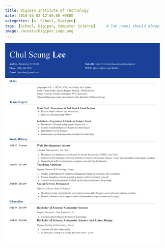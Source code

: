 ```yaml
---
title: Digipen Institute of Technology
date: 2018-03-02 12:00:00 +0800
categories: [4. School, Digipen]
tags: [School, Digipen, Computer Science]     # TAG names should always be lowercase
image: /assets/Digipen_Logo.png
---
```


![img-description](/assets/ChulSeung_Lee_Resume.jpg)